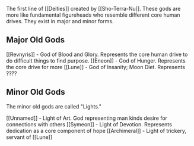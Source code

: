 The first line of [[Deities]] created by [[Sho-Terra-Nu]]. These gods are more like fundamental figureheads who resemble different core human drives. They exist in major and minor forms.


## Major Old Gods

[[Revnyris]] - God of Blood and Glory. Represents the core human drive to do difficult things to find purpose.
[[Eneon]] - God of Hunger. Represents the core drive for more
[[Lune]] - God of Insanity; Moon Diet. Represents ????
## Minor Old Gods

The minor old gods are called "Lights."

[[Unnamed]] - Light of Art. God representing man kinds desire for connections with others
[[Symeon]] - Light of Devotion. Represents dedication as a core component of hope
[[Archimeral]] - Light of trickery, servant of [[Lune]]